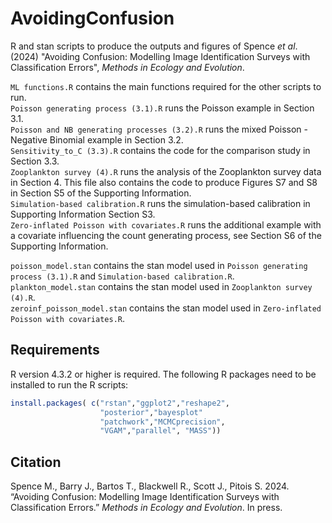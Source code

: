 # AvoidingConfusion

R and stan scripts to produce the outputs and figures of Spence *et al*. (2024) "Avoiding Confusion: Modelling Image Identification Surveys with Classification Errors", *Methods in Ecology and Evolution*.

`ML functions.R` contains the main functions required for the other scripts to run.<br>
`Poisson generating process (3.1).R` runs the Poisson example in Section 3.1.<br>
`Poisson and NB generating processes (3.2).R` runs the mixed Poisson - Negative Binomial example in Section 3.2.<br>
`Sensitivity_to_C (3.3).R` contains the code for the comparison study in Section 3.3.<br>
`Zooplankton survey (4).R` runs the analysis of the Zooplankton survey data in Section 4. This file also contains the code to produce Figures S7 and S8 in Section S5 of the Supporting Information.<br>
`Simulation-based calibration.R` runs the simulation-based calibration in Supporting Information Section S3.<br>
`Zero-inflated Poisson with covariates.R` runs the additional example with a covariate influencing the count generating process, see Section S6 of the Supporting Information.

`poisson_model.stan` contains the stan model used in `Poisson generating process (3.1).R` and `Simulation-based calibration.R`.<br>
`plankton_model.stan` contains the stan model used in `Zooplankton survey (4).R`.<br>
`zeroinf_poisson_model.stan` contains the stan model used in `Zero-inflated Poisson with covariates.R`.

## Requirements

R version 4.3.2 or higher is required. The following R packages need to be installed to run the R scripts:

```R
install.packages( c("rstan","ggplot2","reshape2",
                    "posterior","bayesplot"
                    "patchwork","MCMCprecision",
                    "VGAM","parallel", "MASS"))
```

## Citation
Spence M., Barry J., Bartos T., Blackwell R., Scott J., Pitois S. 2024. “Avoiding Confusion: Modelling Image Identification Surveys with Classification Errors.” *Methods in Ecology and Evolution*. In press.
